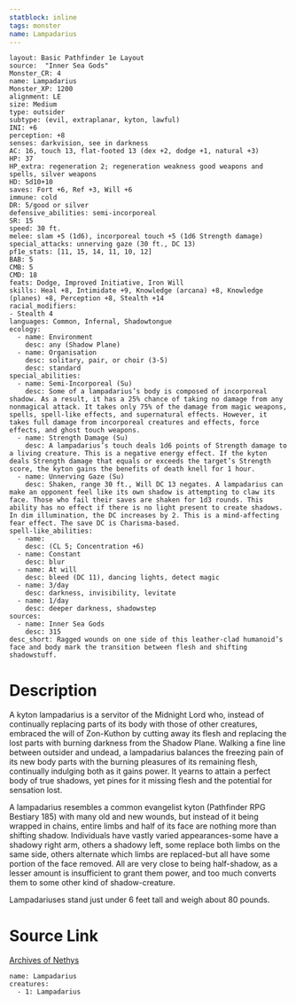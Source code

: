 ```yaml
---
statblock: inline
tags: monster
name: Lampadarius
---
```

```statblock
layout: Basic Pathfinder 1e Layout
source:  "Inner Sea Gods"
Monster_CR: 4
name: Lampadarius
Monster_XP: 1200
alignment: LE
size: Medium
type: outsider
subtype: (evil, extraplanar, kyton, lawful)
INI: +6
perception: +8
senses: darkvision, see in darkness
AC: 16, touch 13, flat-footed 13 (dex +2, dodge +1, natural +3)
HP: 37
HP_extra: regeneration 2; regeneration weakness good weapons and spells, silver weapons
HD: 5d10+10
saves: Fort +6, Ref +3, Will +6
immune: cold
DR: 5/good or silver
defensive_abilities: semi-incorporeal
SR: 15
speed: 30 ft.
melee: slam +5 (1d6), incorporeal touch +5 (1d6 Strength damage)
special_attacks: unnerving gaze (30 ft., DC 13)
pf1e_stats: [11, 15, 14, 11, 10, 12]
BAB: 5
CMB: 5
CMD: 18
feats: Dodge, Improved Initiative, Iron Will
skills: Heal +8, Intimidate +9, Knowledge (arcana) +8, Knowledge (planes) +8, Perception +8, Stealth +14
racial_modifiers:
- Stealth 4
languages: Common, Infernal, Shadowtongue
ecology:
  - name: Environment
    desc: any (Shadow Plane)
  - name: Organisation
    desc: solitary, pair, or choir (3-5)
    desc: standard
special_abilities:
  - name: Semi-Incorporeal (Su)
    desc: Some of a lampadarius’s body is composed of incorporeal shadow. As a result, it has a 25% chance of taking no damage from any nonmagical attack. It takes only 75% of the damage from magic weapons, spells, spell-like effects, and supernatural effects. However, it takes full damage from incorporeal creatures and effects, force effects, and ghost touch weapons.
  - name: Strength Damage (Su)
    desc: A lampadarius’s touch deals 1d6 points of Strength damage to a living creature. This is a negative energy effect. If the kyton deals Strength damage that equals or exceeds the target’s Strength score, the kyton gains the benefits of death knell for 1 hour.
  - name: Unnerving Gaze (Su)
    desc: Shaken, range 30 ft., Will DC 13 negates. A lampadarius can make an opponent feel like its own shadow is attempting to claw its face. Those who fail their saves are shaken for 1d3 rounds. This ability has no effect if there is no light present to create shadows. In dim illumination, the DC increases by 2. This is a mind-affecting fear effect. The save DC is Charisma-based.
spell-like_abilities:
  - name:
    desc: (CL 5; Concentration +6)
  - name: Constant
    desc: blur
  - name: At will
    desc: bleed (DC 11), dancing lights, detect magic
  - name: 3/day
    desc: darkness, invisibility, levitate
  - name: 1/day
    desc: deeper darkness, shadowstep
sources:
  - name: Inner Sea Gods
    desc: 315
desc_short: Ragged wounds on one side of this leather-clad humanoid’s face and body mark the transition between flesh and shifting shadowstuff.
```
# Description
A kyton lampadarius is a servitor of the Midnight Lord who, instead of continually replacing parts of its body with those of other creatures, embraced the will of Zon-Kuthon by cutting away its flesh and replacing the lost parts with burning darkness from the Shadow Plane. Walking a fine line between outsider and undead, a lampadarius balances the freezing pain of its new body parts with the burning pleasures of its remaining flesh, continually indulging both as it gains power. It yearns to attain a perfect body of true shadows, yet pines for it missing flesh and the potential for sensation lost.

A lampadarius resembles a common evangelist kyton (Pathfinder RPG Bestiary 185) with many old and new wounds, but instead of it being wrapped in chains, entire limbs and half of its face are nothing more than shifting shadow. Individuals have vastly varied appearances-some have a shadowy right arm, others a shadowy left, some replace both limbs on the same side, others alternate which limbs are replaced-but all have some portion of the face removed. All are very close to being half-shadow, as a lesser amount is insufficient to grant them power, and too much converts them to some other kind of shadow-creature.

Lampadariuses stand just under 6 feet tall and weigh about 80 pounds.
# Source Link
[Archives of Nethys](https://aonprd.com/MonsterDisplay.aspx?ItemName=Lampadarius)
```encounter-table
name: Lampadarius
creatures:
  - 1: Lampadarius
```

